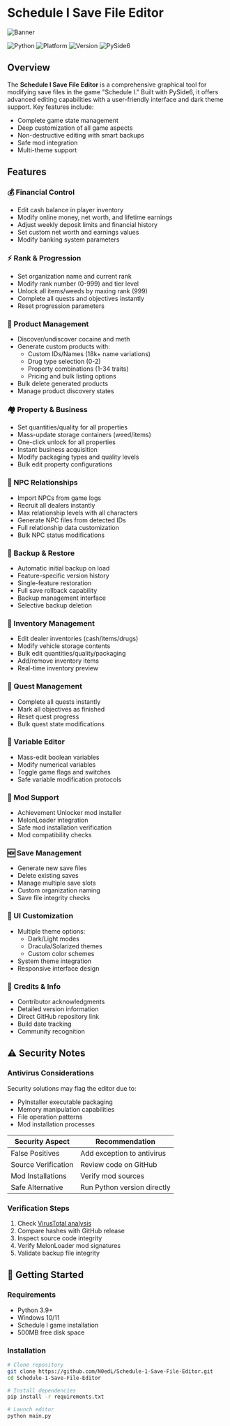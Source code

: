 # Schedule I Save File Editor

![Banner](https://github.com/user-attachments/assets/55a8e085-f339-49cb-8ea6-31a5945d4095)

![Python](https://img.shields.io/badge/python-3.9%2B-blue)
![Platform](https://img.shields.io/badge/platform-Windows-lightgrey)
![Version](https://img.shields.io/github/v/release/N0edL/Schedule-1-Save-File-Editor?display_name=release&label=version)
![PySide6](https://img.shields.io/badge/PySide6-GUI%20Framework-success)

## Overview
The **Schedule I Save File Editor** is a comprehensive graphical tool for modifying save files in the game "Schedule I." Built with PySide6, it offers advanced editing capabilities with a user-friendly interface and dark theme support. Key features include:

- Complete game state management
- Deep customization of all game aspects
- Non-destructive editing with smart backups
- Safe mod integration
- Multi-theme support

## Features

### 💰 Financial Control
- Edit cash balance in player inventory
- Modify online money, net worth, and lifetime earnings
- Adjust weekly deposit limits and financial history
- Set custom net worth and earnings values
- Modify banking system parameters

### ⚡ Rank & Progression
- Set organization name and current rank
- Modify rank number (0-999) and tier level
- Unlock all items/weeds by maxing rank (999)
- Complete all quests and objectives instantly
- Reset progression parameters

### 🧪 Product Management
- Discover/undiscover cocaine and meth
- Generate custom products with:
  - Custom IDs/Names (18k+ name variations)
  - Drug type selection (0-2)
  - Property combinations (1-34 traits)
  - Pricing and bulk listing options
- Bulk delete generated products
- Manage product discovery states

### 🏘️ Property & Business
- Set quantities/quality for all properties
- Mass-update storage containers (weed/items)
- One-click unlock for all properties
- Instant business acquisition
- Modify packaging types and quality levels
- Bulk edit property configurations

### 🤝 NPC Relationships
- Import NPCs from game logs
- Recruit all dealers instantly
- Max relationship levels with all characters
- Generate NPC files from detected IDs
- Full relationship data customization
- Bulk NPC status modifications

### 🔄 Backup & Restore
- Automatic initial backup on load
- Feature-specific version history
- Single-feature restoration
- Full save rollback capability
- Backup management interface
- Selective backup deletion

### 🧺 Inventory Management
- Edit dealer inventories (cash/items/drugs)
- Modify vehicle storage contents
- Bulk edit quantities/quality/packaging
- Add/remove inventory items
- Real-time inventory preview

### 🎯 Quest Management
- Complete all quests instantly
- Mark all objectives as finished
- Reset quest progress
- Bulk quest state modifications

### 🔧 Variable Editor
- Mass-edit boolean variables
- Modify numerical variables
- Toggle game flags and switches
- Safe variable modification protocols

### 🔌 Mod Support
- Achievement Unlocker mod installer
- MelonLoader integration
- Safe mod installation verification
- Mod compatibility checks

### 🆕 Save Management
- Generate new save files
- Delete existing saves
- Manage multiple save slots
- Custom organization naming
- Save file integrity checks

### 🎨 UI Customization
- Multiple theme options:
  - Dark/Light modes
  - Dracula/Solarized themes
  - Custom color schemes
- System theme integration
- Responsive interface design

### 📜 Credits & Info
- Contributor acknowledgments
- Detailed version information
- Direct GitHub repository link
- Build date tracking
- Community recognition

## ⚠️ Security Notes

### Antivirus Considerations
Security solutions may flag the editor due to:
- PyInstaller executable packaging
- Memory manipulation capabilities
- File operation patterns
- Mod installation processes

| Security Aspect       | Recommendation                |
|-----------------------|-------------------------------|
| False Positives       | Add exception to antivirus    |
| Source Verification   | Review code on GitHub         |
| Mod Installations     | Verify mod sources            |
| Safe Alternative      | Run Python version directly   |

### Verification Steps
1. Check [VirusTotal analysis](https://www.virustotal.com/)
2. Compare hashes with GitHub release
3. Inspect source code integrity
4. Verify MelonLoader mod signatures
5. Validate backup file integrity

## 🚀 Getting Started

### Requirements
- Python 3.9+
- Windows 10/11
- Schedule I game installation
- 500MB free disk space

### Installation
```bash
# Clone repository
git clone https://github.com/N0edL/Schedule-1-Save-File-Editor.git
cd Schedule-1-Save-File-Editor

# Install dependencies
pip install -r requirements.txt

# Launch editor
python main.py
